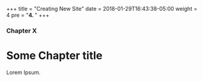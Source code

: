 +++
title = "Creating New Site"
date = 2018-01-29T16:43:38-05:00
weight = 4
pre = "<b>4. </b>"
+++

### Chapter X

# Some Chapter title

Lorem Ipsum.